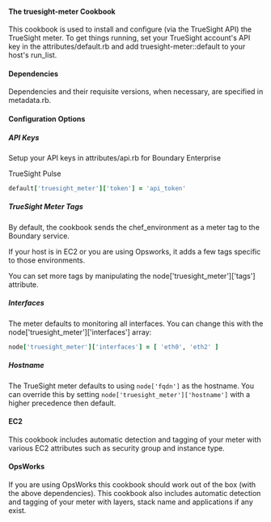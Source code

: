 #### The truesight-meter Cookbook

This cookbook is used to install and configure (via the TrueSight API) the TrueSight meter. To get things running, set your TrueSight account's API key in the attributes/default.rb and add truesight-meter::default to your host's run_list.

#### Dependencies

Dependencies and their requisite versions, when necessary, are specified in metadata.rb.

#### Configuration Options

##### API Keys

Setup your API keys in attributes/api.rb for Boundary Enterprise

TrueSight Pulse

```ruby
default['truesight_meter']['token'] = 'api_token'
```

##### TrueSight Meter Tags

By default, the cookbook sends the chef_environment as a meter tag to the Boundary service.

If your host is in EC2 or you are using Opsworks, it adds a few tags specific to those environments.

You can set more tags by manipulating the node['truesight_meter']['tags'] attribute.

##### Interfaces

The meter defaults to monitoring all interfaces. You can change this with the node['truesight_meter']['interfaces'] array:

```ruby
node['truesight_meter']['interfaces'] = [ 'eth0', 'eth2' ]
```

##### Hostname

The TrueSight meter defaults to using `node['fqdn']` as the hostname. You can override this by setting `node['truesight_meter']['hostname']` with a higher precedence then default.


#### EC2

This cookbook includes automatic detection and tagging of your meter with various EC2 attributes such as security group and instance type.

#### OpsWorks

If you are using OpsWorks this cookbook should work out of the box (with the above dependencies). This cookbook also includes automatic detection and tagging of your meter with layers, stack name and applications if any exist.
